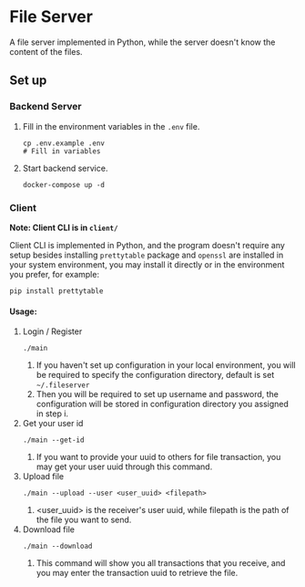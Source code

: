 # File Server
A file server implemented in Python, while the server doesn't know the content of the files.

## Set up
### Backend Server
1. Fill in the environment variables in the `.env` file.
    ```shell
    cp .env.example .env
    # Fill in variables
    ```
2. Start backend service.
    ```shell
    docker-compose up -d
    ```

### Client
**Note: Client CLI is in `client/`**

Client CLI is implemented in Python, and the program doesn't require any setup besides installing `prettytable` package and `openssl` are installed in your system environment, you may install it directly or in the environment you prefer, for example:
```shell
pip install prettytable
```
#### Usage:
1. Login / Register
    ```shell
    ./main
    ```
    1. If you haven't set up configuration in your local environment, you will be required to specify the configuration directory, default is set `~/.fileserver`
    2. Then you will be required to set up username and password, the configuration will be stored in configuration directory you assigned in step i.
2. Get your user id
    ```shell
    ./main --get-id
    ```
    1. If you want to provide your uuid to others for file transaction, you may get your user uuid through this command.
3. Upload file
    ```shell
    ./main --upload --user <user_uuid> <filepath>
    ```
    1. <user_uuid> is the receiver's user uuid, while filepath is the path of the file you want to send.
4. Download file
    ```shell
    ./main --download
    ```
    1. This command will show you all transactions that you receive, and you may enter the transaction uuid to retrieve the file.